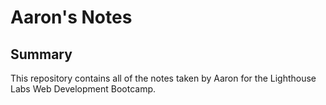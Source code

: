 # Aaron's Notes

## Summary 
This repository contains all of the notes taken by Aaron for the Lighthouse Labs Web Development Bootcamp.